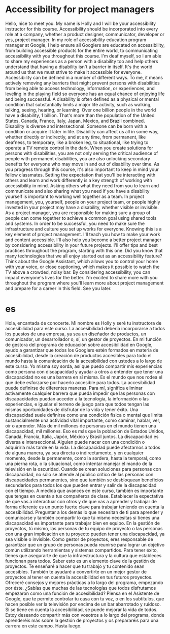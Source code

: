 # Accessibility for project managers
Hello, nice to meet you. My name is Holly and I will be your accessibility instructor for this course. Accessibility should be incorporated into every role at a company, whether a product designer, communicator, developer or yes, project manager. In my role of accessibility education program manager at Google, I help ensure all Googlers are educated on accessibility, from building accessible products for the entire world, to communicating accessibility with you throughout this course. I'm deaf myself, so I am able to share my experiences as a person with a disability too and help others understand that having a disability isn't a barrier in itself. It's the world around us that we must strive to make it accessible for everyone. Accessibility can be defined in a number of different ways. To me, it means actively removing any barriers that might prevent persons with disabilities from being able to access technology, information, or experiences, and leveling in the playing field so everyone has an equal chance of enjoying life and being successful. A disability is often defined as a physical or mental condition that substantially limits a major life activity, such as walking, talking, seeing, hearing, or learning. Over one billion people in the world have a disability, 1 billion. That's more than the population of the United States, Canada, France, Italy, Japan, Mexico, and Brazil combined. Disability is diverse and intersectional. Someone can be born with a condition or acquire it later in life. Disability can affect us all in some way, whether directly or indirectly, and at any time, from permanent, like deafness, to temporary, like a broken leg, to situational, like trying to operate a TV remote control in the dark. When you create solutions for persons with disabilities, you are not only serving the critical audience of people with permanent disabilities, you are also unlocking secondary benefits for everyone who may move in and out of disability over time. As you progress through this course, it's also important to keep in mind your fellow classmates. Setting the expectation that you'll be interacting with others and learn and work differently is a key strength of working with accessibility in mind. Asking others what they need from you to learn and communicate and also sharing what you need if you have a disability yourself is important to working well together as a team. In project management, you, yourself, people on your project team, or people highly invested in your project may have a disability, whether visible or invisible. As a project manager, you are responsible for making sure a group of people can come together to achieve a common goal using shared tools and systems. In order to be successful, you need to make sure the infrastructure and culture you set up works for everyone. Knowing this is a key element of project management. I'll teach you how to make your work and content accessible. I'll also help you become a better project manager by considering accessibility in your future projects. I'll offer tips and best practices throughout the program, starting with this one. Did you know that many technologies that we all enjoy started out as an accessibility feature? Think about the Google Assistant, which allows you to control your home with your voice, or close captioning, which makes it possible to watch the TV above a crowded, noisy bar. By considering accessibility, you can impact everyone's lives for the better. I'm excited to share more with you throughout the program where you'll learn more about project management and prepare for a career in this field. See you later.
# es
Hola, encantada de conocerte.
Mi nombre es Holly y seré tu instructora de accesibilidad para este curso. La accesibilidad debería incorporarse a todos los puestos de una empresa,
ya sea un diseñador de productos, un comunicador, un desarrollador o, sí, un gestor de proyectos.
En mi función de gestora del programa de educación sobre accesibilidad en Google, ayudo a garantizar que todos los Googlers estén formados en materia de accesibilidad,
desde la creación de productos accesibles para todo el mundo hasta la comunicación de la accesibilidad con ustedes a lo largo de este curso. Yo misma soy sorda, así que puedo compartir mis experiencias como persona con discapacidad y ayudar a otros a entender que tener una discapacidad no es una barrera en sí misma. Es el mundo que nos rodea el que debe esforzarse por hacerlo accesible para todos. La accesibilidad puede definirse de diferentes maneras. 
Para mí, significa eliminar activamente cualquier barrera que pueda impedir que las personas con discapacidades puedan acceder a la tecnología, la información o las experiencias, e igualar el terreno de juego para que todos tengan las mismas oportunidades de disfrutar de la vida y tener éxito.
Una discapacidad suele definirse como una condición física o mental que limita sustancialmente una actividad vital importante, como caminar, hablar, ver, oír o aprender.
Más de mil millones de personas en el mundo tienen una discapacidad, mil millones. Eso es más que la población de Estados Unidos, Canadá, Francia, Italia, Japón, México y Brasil juntos.
La discapacidad es diversa e interseccional. Alguien puede nacer con una condición o adquirirla más tarde en la vida.
La discapacidad puede afectarnos a todos de alguna manera, ya sea directa o indirectamente, y en cualquier momento, desde la permanente, como la sordera, hasta la temporal, como una pierna rota, o la situacional, como intentar manejar el mando de la televisión en la oscuridad.
Cuando se crean soluciones para personas con discapacidad, no sólo se atiende al público crítico de las personas con discapacidades permanentes, sino que también se desbloquean beneficios secundarios para todos los que pueden entrar y salir de la discapacidad con el tiempo.
A medida que avances en este curso, también es importante que tengas en cuenta a tus compañeros de clase. 
Establecer la expectativa de que vas a interactuar con otros y de que vas a aprender y trabajar de forma diferente es un punto fuerte clave para trabajar teniendo en cuenta la accesibilidad.
Preguntar a los demás lo que necesitan de ti para aprender y comunicarse y también compartir lo que tú mismo necesitas si tienes una discapacidad es importante para trabajar bien en equipo.
En la gestión de proyectos, tú mismo, las personas de tu equipo de proyecto o las personas con una gran implicación en tu proyecto pueden tener una discapacidad, ya sea visible o invisible. Como gestor de proyectos, eres responsable de garantizar que un grupo de personas pueda reunirse para lograr un objetivo común utilizando herramientas y sistemas compartidos.
Para tener éxito, tienes que asegurarte de que la infraestructura y la cultura que estableces funcionan para todos.
Saber esto es un elemento clave de la gestión de proyectos.
Te enseñaré a hacer que tu trabajo y tu contenido sean accesibles. También te ayudaré a convertirte en un mejor gestor de proyectos al tener en cuenta la accesibilidad en tus futuros proyectos. Ofreceré consejos y mejores prácticas a lo largo del programa, empezando por éste. 
¿Sabías que muchas de las tecnologías que todos disfrutamos empezaron como una función de accesibilidad?
Piensa en el Asistente de Google, que te permite controlar tu casa con tu voz, o en los subtítulos, que hacen posible ver la televisión por encima de un bar abarrotado y ruidoso.
Si se tiene en cuenta la accesibilidad, se puede mejorar la vida de todos.
Estoy deseando compartir más con vosotros a lo largo del programa, donde aprenderéis más sobre la gestión de proyectos y os prepararéis para una carrera en este campo. Hasta luego.
